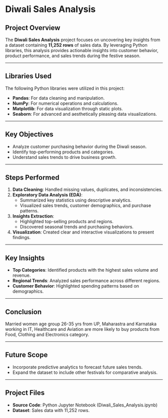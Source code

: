 # Diwali Sales Analysis

## Project Overview  
The **Diwali Sales Analysis** project focuses on uncovering key insights from a dataset containing **11,252 rows** of sales data. By leveraging Python libraries, this analysis provides actionable insights into customer behavior, product performance, and sales trends during the festive season.

---

## Libraries Used  
The following Python libraries were utilized in this project:  
- **Pandas**: For data cleaning and manipulation.  
- **NumPy**: For numerical operations and calculations.  
- **Matplotlib**: For data visualization through static plots.  
- **Seaborn**: For advanced and aesthetically pleasing data visualizations.  

---

## Key Objectives  
- Analyze customer purchasing behavior during the Diwali season.  
- Identify top-performing products and categories.  
- Understand sales trends to drive business growth.  

---

## Steps Performed  
1. **Data Cleaning**: Handled missing values, duplicates, and inconsistencies.  
2. **Exploratory Data Analysis (EDA)**:  
   - Summarized key statistics using descriptive analytics.  
   - Visualized sales trends, customer demographics, and purchase patterns.  
3. **Insights Extraction**:  
   - Highlighted top-selling products and regions.  
   - Discovered seasonal trends and purchasing behaviors.  
4. **Visualization**: Created clear and interactive visualizations to present findings.  

---

## Key Insights  
- **Top Categories**: Identified products with the highest sales volume and revenue.  
- **Regional Trends**: Analyzed sales performance across different regions.  
- **Customer Behavior**: Highlighted spending patterns based on demographics.  

---

## Conclusion  
Married women age group 26-35 yrs from UP, Maharastra and Karnataka working in IT, Healthcare and Aviation are more likely to buy products from Food, Clothing and Electronics category.  

---

## Future Scope  
- Incorporate predictive analytics to forecast future sales trends.  
- Expand the dataset to include other festivals for comparative analysis.  

---

## Project Files  
- **Source Code**: Python Jupyter Notebook (Diwali_Sales_Analysis.ipynb)  
- **Dataset**: Sales data with 11,252 rows.  
